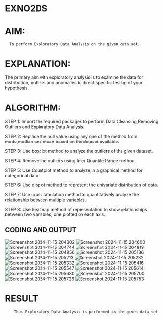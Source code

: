 # EXNO2DS
# AIM:
      To perform Exploratory Data Analysis on the given data set.
      
# EXPLANATION:
  The primary aim with exploratory analysis is to examine the data for distribution, outliers and anomalies to direct specific testing of your hypothesis.
  
# ALGORITHM:
STEP 1: Import the required packages to perform Data Cleansing,Removing Outliers and Exploratory Data Analysis.

STEP 2: Replace the null value using any one of the method from mode,median and mean based on the dataset available.

STEP 3: Use boxplot method to analyze the outliers of the given dataset.

STEP 4: Remove the outliers using Inter Quantile Range method.

STEP 5: Use Countplot method to analyze in a graphical method for categorical data.

STEP 6: Use displot method to represent the univariate distribution of data.

STEP 7: Use cross tabulation method to quantitatively analyze the relationship between multiple variables.

STEP 8: Use heatmap method of representation to show relationships between two variables, one plotted on each axis.

## CODING AND OUTPUT
![Screenshot 2024-11-15 204302](https://github.com/user-attachments/assets/71f43647-8a0f-48b0-b186-4d41c07715b6)
![Screenshot 2024-11-15 204600](https://github.com/user-attachments/assets/43f1eaa0-b028-4a1d-9241-d55417fc1636)
![Screenshot 2024-11-15 204744](https://github.com/user-attachments/assets/a3b45c65-52f2-4a4a-ae24-1d1e5994d2b6)
![Screenshot 2024-11-15 204818](https://github.com/user-attachments/assets/ffb44141-a440-4f2a-9a79-e2146c69ed42)
![Screenshot 2024-11-15 204856](https://github.com/user-attachments/assets/f23a344e-ddcd-4cc3-b774-a052092cc630)
![Screenshot 2024-11-15 205136](https://github.com/user-attachments/assets/63a7608d-8e90-406a-b67f-66a2574138dd)
![Screenshot 2024-11-15 205213](https://github.com/user-attachments/assets/eaf1b8ef-d9df-4d4c-a810-87f9875234de)
![Screenshot 2024-11-15 205232](https://github.com/user-attachments/assets/07089aab-b4a4-4a86-87eb-977d25d2d475)
![Screenshot 2024-11-15 205332](https://github.com/user-attachments/assets/4f768361-4e94-4230-8456-6a507d48de8e)
![Screenshot 2024-11-15 205416](https://github.com/user-attachments/assets/64858b06-5e2b-4952-a5de-02a45a5961e2)
![Screenshot 2024-11-15 205547](https://github.com/user-attachments/assets/512f7a36-d51e-4bec-9a0c-3a13371f3974)
![Screenshot 2024-11-15 205614](https://github.com/user-attachments/assets/5a98081c-66b4-4dd3-a665-ee25f8eb6529)
![Screenshot 2024-11-15 205630](https://github.com/user-attachments/assets/077ca1c1-1488-46c9-8a69-94f71034c46d)
![Screenshot 2024-11-15 205700](https://github.com/user-attachments/assets/d530db3a-a399-4f3f-80a8-08d53f7ff46a)
![Screenshot 2024-11-15 205726](https://github.com/user-attachments/assets/0fcd2bc3-11cc-43e3-9b15-2b5faa9e8e0e)
![Screenshot 2024-11-15 205753](https://github.com/user-attachments/assets/afa3ec33-ebc1-448c-9318-45678df7442e)

















# RESULT
        Thus Exploratory Data Analysis is performed on the given data set
